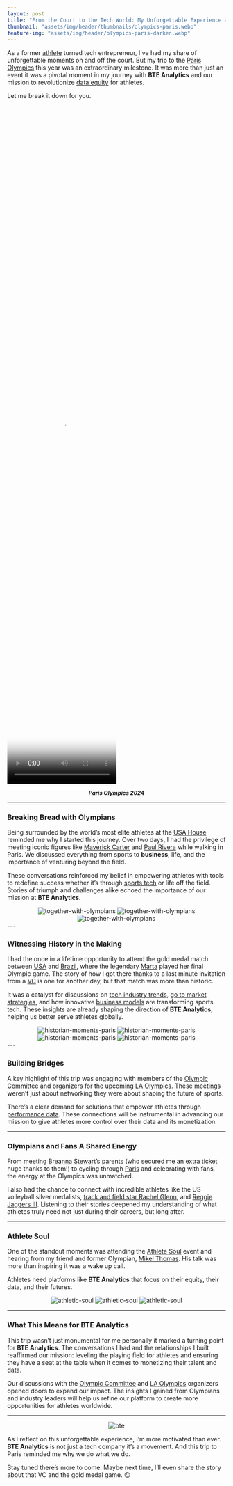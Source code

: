 ```yaml
---
layout: post
title: "From the Court to the Tech World: My Unforgettable Experience at the Paris Olympics and What It Means for BTE Analytics"
thumbnail: "assets/img/header/thumbnails/olympics-paris.webp"
feature-img: "assets/img/header/olympics-paris-darken.webp"
---
```


As a former [athlete](https://en.wikipedia.org/wiki/Athlete) turned tech entrepreneur, I’ve had my share of unforgettable moments on and off the court. But my trip to the [Paris Olympics](https://olympics.com/en/) this year was an extraordinary milestone. It was more than just an event it was a pivotal moment in my journey with **BTE Analytics** and our mission to revolutionize [data equity](https://data.org/resources/what-is-data-equity-and-why-does-it-matter/#:~:text=the%20Ford%20Foundation.-,Data%20Equity%20is%20a%20set%20of%20principles%20and%20practices%20to,justice%2C%20equity%2C%20and%20inclusivity.) for athletes.

Let me break it down for you.

<video width="50%" height="40%" controls poster="{{site.baseurl}}/assets/img/blog-img/paris-poster.png">
  <source src="{{site.baseurl}}/assets/img/blog-img/paris-poster.webm" type="video/webm">
</video>
  <p style="font-style: italic; font-size: 0.9em; font-weight: bold; text-align: center;">Paris Olympics 2024</p>

---

### Breaking Bread with Olympians

Being surrounded by the world’s most elite athletes at the [USA House](https://teamusa.org/USA-House) reminded me why I started this journey. Over two days, I had the privilege of meeting iconic figures like [Maverick Carter](https://en.wikipedia.org/wiki/Maverick_Carter) and [Paul Rivera](https://www.linkedin.com/in/paulrivera/) while walking in Paris. We discussed everything from sports to **business**, life, and the importance of venturing beyond the field.

These conversations reinforced my belief in empowering athletes with tools to redefine success whether it’s through [sports tech](https://sporttech.io/) or life off the field. Stories of triumph and challenges alike echoed the importance of our mission at **BTE Analytics**.

<div class="image-gallery" style="text-align: center">
  <img class="img-3" src="{{site.baseurl}}/assets/img/blog-img/together-with-olympians-2.webp" alt="together-with-olympians" >
  <img class="img-3" src="{{site.baseurl}}/assets/img/blog-img/together-with-olympians-1.webp" alt="together-with-olympians" >
  <img class="img-3" src="{{site.baseurl}}/assets/img/blog-img/together-with-olympians-3.webp" alt="together-with-olympians" >
</div>
---

### Witnessing History in the Making

I had the once in a lifetime opportunity to attend the gold medal match between [USA](https://www.usoc.org/) and [Brazil](https://www.cbf.com.br/), where the legendary [Marta](https://artsandculture.google.com/story/meet-marta-the-record-breaking-brazilian-football-player/UAWxrX7MR4XIfg?hl=en) played her final Olympic game. The story of how I got there thanks to a last minute invitation from a [VC](https://www.investopedia.com/terms/v/venturecapital.asp) is one for another day, but that match was more than historic.

It was a catalyst for discussions on [tech industry trends](https://www.gartner.com/en/information-technology), [go to market strategies](https://www.coursera.org/articles/go-to-market-strategy), and how innovative [business models](https://www.investopedia.com/terms/b/businessmodel.asp) are transforming sports tech. These insights are already shaping the direction of **BTE Analytics**, helping us better serve athletes globally.

<div class="image-gallery" style="text-align: center">
  <img class="img-4" src="{{site.baseurl}}/assets/img/blog-img/historian-moments-paris-1.webp" alt="historian-moments-paris" >
  <img class="img-4" src="{{site.baseurl}}/assets/img/blog-img/historian-moments-paris-2.webp" alt="historian-moments-paris" >
  <img class="img-4" src="{{site.baseurl}}/assets/img/blog-img/historian-moments-paris-3.webp" alt="historian-moments-paris" >
  <img class="img-4" src="{{site.baseurl}}/assets/img/blog-img/historian-moments-paris-4.webp" alt="historian-moments-paris" >
</div>
---

### Building Bridges

A key highlight of this trip was engaging with members of the [Olympic Committee](https://olympics.com/ioc) and organizers for the upcoming [LA Olympics](https://la28.org/). These meetings weren’t just about networking they were about shaping the future of sports.

There’s a clear demand for solutions that empower athletes through [performance data](https://en.wikipedia.org/wiki/Sports_analytics). These connections will be instrumental in advancing our mission to give athletes more control over their data and its monetization.

---

### Olympians and Fans A Shared Energy

From meeting [Breanna Stewart](https://www.wnba.com/player/breanna-stewart)’s parents (who secured me an extra ticket huge thanks to them!) to cycling through [Paris](https://en.parisinfo.com/) and celebrating with fans, the energy at the Olympics was unmatched.

I also had the chance to connect with incredible athletes like the US volleyball silver medalists, [track and field star Rachel Glenn](https://www.tfrrs.org/athletes/7556741/), and [Reggie Jaggers III](https://www.teamusa.org/). Listening to their stories deepened my understanding of what athletes truly need not just during their careers, but long after.

---

### Athlete Soul

One of the standout moments was attending the [Athlete Soul](https://www.theathleticsoul.org/) event and hearing from my friend and former Olympian, [Mikel Thomas](https://en.wikipedia.org/wiki/Mikel_Thomas). His talk was more than inspiring it was a wake up call.

Athletes need platforms like **BTE Analytics** that focus on their equity, their data, and their futures.

<div class="image-gallery" style="text-align: center">
  <img class="img-4" src="{{site.baseurl}}/assets/img/blog-img/athletic-soul-1.webp" alt="athletic-soul" >
  <img class="img-4" src="{{site.baseurl}}/assets/img/blog-img/athletic-soul-2.webp" alt="athletic-soul" >
  <img class="img-4" src="{{site.baseurl}}/assets/img/blog-img/athletic-soul-3.webp" alt="athletic-soul" >
</div>

---

### What This Means for BTE Analytics

This trip wasn’t just monumental for me personally it marked a turning point for **BTE Analytics**. The conversations I had and the relationships I built reaffirmed our mission: leveling the playing field for athletes and ensuring they have a seat at the table when it comes to monetizing their talent and data.

Our discussions with the [Olympic Committee](https://olympics.com/ioc) and [LA Olympics](https://la28.org/) organizers opened doors to expand our impact. The insights I gained from Olympians and industry leaders will help us refine our platform to create more opportunities for athletes worldwide.

---

<div class="image-gallery" style="text-align: center">
      <img class="" src="{{site.baseurl}}/assets/img/blog-img/bte.webp" alt="bte" >
</div>

As I reflect on this unforgettable experience, I’m more motivated than ever. **BTE Analytics** is not just a tech company it’s a movement. And this trip to Paris reminded me why we do what we do.

Stay tuned there’s more to come. Maybe next time, I’ll even share the story about that VC and the gold medal game. 😉
